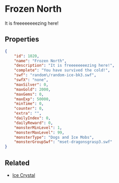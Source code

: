 # Frozen North

It is freeeeeeeezing here!

## Properties

```json
{
    "id": 1020,
    "name": "Frozen North",
    "description": "It is freeeeeeeezing here!",
    "complete": "You have survived the cold!",
    "swf": "random\/random-ice-bk3.swf",
    "swfX": "none",
    "maxSilver": 0,
    "maxGold": 2000,
    "maxGems": 0,
    "maxExp": 50000,
    "minTime": 0,
    "counter": 0,
    "extra": "",
    "dailyIndex": 0,
    "dailyReward": 0,
    "monsterMinLevel": 1,
    "monsterMaxLevel": 99,
    "monsterType": "Dogs and Ice Mobs",
    "monsterGroupSwf": "mset-dragonsgrasp3.swf"
}
```

## Related

- [Ice Crystal](../items/8344-ice-crystal.md)

